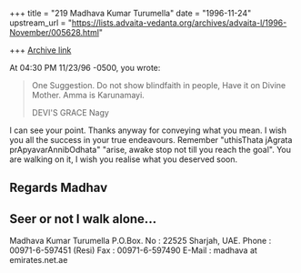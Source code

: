 +++
title = "219 Madhava Kumar Turumella"
date = "1996-11-24"
upstream_url = "https://lists.advaita-vedanta.org/archives/advaita-l/1996-November/005628.html"

+++
[Archive link](https://lists.advaita-vedanta.org/archives/advaita-l/1996-November/005628.html)

At 04:30 PM 11/23/96 -0500, you wrote:
>One Suggestion.  Do not show blindfaith in people, Have it on Divine Mother.
>Amma is Karunamayi.
>
>DEVI'S GRACE                                                            Nagy

I can see your point.  Thanks anyway for conveying what you mean. I wish
you all the success in your true endeavours.
Remember "uthisThata jAgrata prApyavarAnnibOdhata"  "arise, awake stop not
till you reach the goal".  You are walking on it, I wish you realise what
you deserved soon.

Regards
Madhav
--
Seer or not I walk alone...
---
Madhava Kumar Turumella
P.O.Box. No : 22525
Sharjah, UAE.
Phone : 00971-6-597451 (Resi)
Fax : 00971-6-597490
E-Mail : madhava at emirates.net.ae

